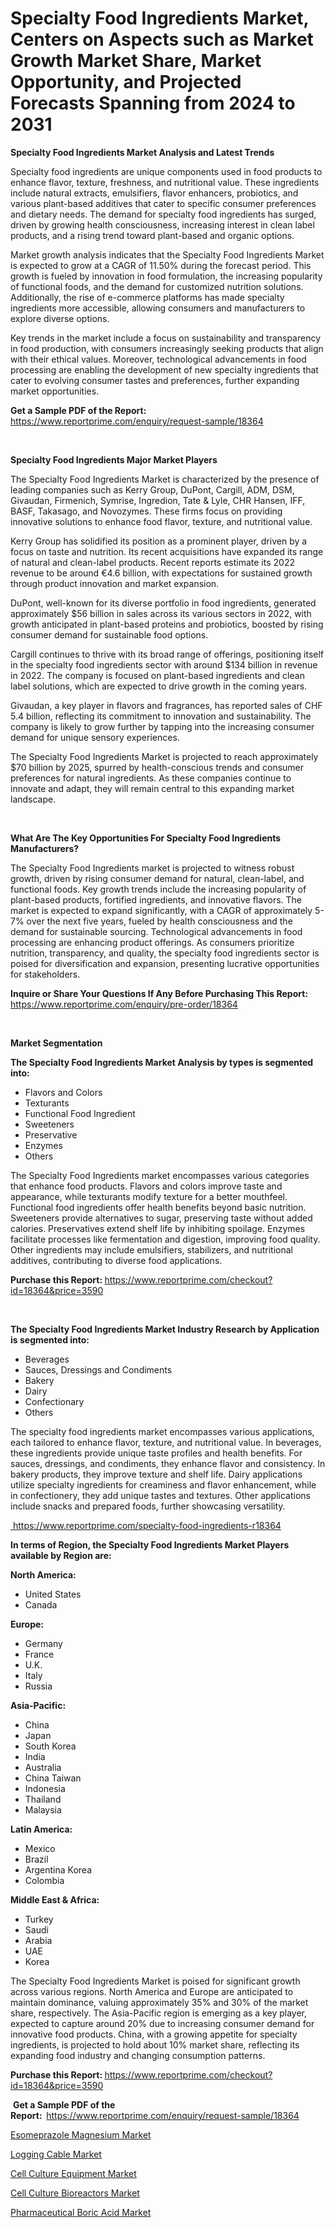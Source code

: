 <p><h1>Specialty Food Ingredients Market, Centers on Aspects such as Market Growth Market Share, Market Opportunity, and Projected Forecasts Spanning from 2024 to 2031</h1></p><p><strong>Specialty Food Ingredients Market Analysis and Latest Trends</strong></p>
<p><p>Specialty food ingredients are unique components used in food products to enhance flavor, texture, freshness, and nutritional value. These ingredients include natural extracts, emulsifiers, flavor enhancers, probiotics, and various plant-based additives that cater to specific consumer preferences and dietary needs. The demand for specialty food ingredients has surged, driven by growing health consciousness, increasing interest in clean label products, and a rising trend toward plant-based and organic options.</p><p>Market growth analysis indicates that the Specialty Food Ingredients Market is expected to grow at a CAGR of 11.50% during the forecast period. This growth is fueled by innovation in food formulation, the increasing popularity of functional foods, and the demand for customized nutrition solutions. Additionally, the rise of e-commerce platforms has made specialty ingredients more accessible, allowing consumers and manufacturers to explore diverse options. </p><p>Key trends in the market include a focus on sustainability and transparency in food production, with consumers increasingly seeking products that align with their ethical values. Moreover, technological advancements in food processing are enabling the development of new specialty ingredients that cater to evolving consumer tastes and preferences, further expanding market opportunities.</p></p>
<p><strong>Get a Sample PDF of the Report:&nbsp;</strong> <a href="https://www.reportprime.com/enquiry/request-sample/18364?utm_campaign=1106&utm_medium=2&utm_source=Github&utm_content=ia&utm_term=21112024&utm_id=specialty-food-ingredients">https://www.reportprime.com/enquiry/request-sample/18364</a></p>
<p>&nbsp;</p>
<p><strong>Specialty Food Ingredients Major Market Players</strong></p>
<p><p>The Specialty Food Ingredients Market is characterized by the presence of leading companies such as Kerry Group, DuPont, Cargill, ADM, DSM, Givaudan, Firmenich, Symrise, Ingredion, Tate & Lyle, CHR Hansen, IFF, BASF, Takasago, and Novozymes. These firms focus on providing innovative solutions to enhance food flavor, texture, and nutritional value.</p><p>Kerry Group has solidified its position as a prominent player, driven by a focus on taste and nutrition. Its recent acquisitions have expanded its range of natural and clean-label products. Recent reports estimate its 2022 revenue to be around €4.6 billion, with expectations for sustained growth through product innovation and market expansion.</p><p>DuPont, well-known for its diverse portfolio in food ingredients, generated approximately $56 billion in sales across its various sectors in 2022, with growth anticipated in plant-based proteins and probiotics, boosted by rising consumer demand for sustainable food options.</p><p>Cargill continues to thrive with its broad range of offerings, positioning itself in the specialty food ingredients sector with around $134 billion in revenue in 2022. The company is focused on plant-based ingredients and clean label solutions, which are expected to drive growth in the coming years.</p><p>Givaudan, a key player in flavors and fragrances, has reported sales of CHF 5.4 billion, reflecting its commitment to innovation and sustainability. The company is likely to grow further by tapping into the increasing consumer demand for unique sensory experiences.</p><p>The Specialty Food Ingredients Market is projected to reach approximately $70 billion by 2025, spurred by health-conscious trends and consumer preferences for natural ingredients. As these companies continue to innovate and adapt, they will remain central to this expanding market landscape.</p></p>
<p>&nbsp;</p>
<p><strong>What Are The Key Opportunities For Specialty Food Ingredients Manufacturers?</strong></p>
<p><p>The Specialty Food Ingredients market is projected to witness robust growth, driven by rising consumer demand for natural, clean-label, and functional foods. Key growth trends include the increasing popularity of plant-based products, fortified ingredients, and innovative flavors. The market is expected to expand significantly, with a CAGR of approximately 5-7% over the next five years, fueled by health consciousness and the demand for sustainable sourcing. Technological advancements in food processing are enhancing product offerings. As consumers prioritize nutrition, transparency, and quality, the specialty food ingredients sector is poised for diversification and expansion, presenting lucrative opportunities for stakeholders.</p></p>
<p><strong>Inquire or Share Your Questions If Any Before Purchasing This Report:</strong> <a href="https://www.reportprime.com/enquiry/pre-order/18364?utm_campaign=1106&utm_medium=2&utm_source=Github&utm_content=ia&utm_term=21112024&utm_id=specialty-food-ingredients">https://www.reportprime.com/enquiry/pre-order/18364</a></p>
<p>&nbsp;</p>
<p><strong>Market Segmentation</strong></p>
<p><strong>The Specialty Food Ingredients Market Analysis by types is segmented into:</strong></p>
<p><ul><li>Flavors and Colors</li><li>Texturants</li><li>Functional Food Ingredient</li><li>Sweeteners</li><li>Preservative</li><li>Enzymes</li><li>Others</li></ul></p>
<p><p>The Specialty Food Ingredients market encompasses various categories that enhance food products. Flavors and colors improve taste and appearance, while texturants modify texture for a better mouthfeel. Functional food ingredients offer health benefits beyond basic nutrition. Sweeteners provide alternatives to sugar, preserving taste without added calories. Preservatives extend shelf life by inhibiting spoilage. Enzymes facilitate processes like fermentation and digestion, improving food quality. Other ingredients may include emulsifiers, stabilizers, and nutritional additives, contributing to diverse food applications.</p></p>
<p><strong>Purchase this Report:&nbsp;</strong><a href="https://www.reportprime.com/checkout?id=18364&price=3590&utm_campaign=1106&utm_medium=2&utm_source=Github&utm_content=ia&utm_term=21112024&utm_id=specialty-food-ingredients">https://www.reportprime.com/checkout?id=18364&price=3590</a></p>
<p>&nbsp;</p>
<p><strong>The Specialty Food Ingredients Market Industry Research by Application is segmented into:</strong></p>
<p><ul><li>Beverages</li><li>Sauces, Dressings and Condiments</li><li>Bakery</li><li>Dairy</li><li>Confectionary</li><li>Others</li></ul></p>
<p><p>The specialty food ingredients market encompasses various applications, each tailored to enhance flavor, texture, and nutritional value. In beverages, these ingredients provide unique taste profiles and health benefits. For sauces, dressings, and condiments, they enhance flavor and consistency. In bakery products, they improve texture and shelf life. Dairy applications utilize specialty ingredients for creaminess and flavor enhancement, while in confectionery, they add unique tastes and textures. Other applications include snacks and prepared foods, further showcasing versatility.</p></p>
<p><a href="https://www.reportprime.com/specialty-food-ingredients-r18364?utm_campaign=1106&utm_medium=2&utm_source=Github&utm_content=ia&utm_term=21112024&utm_id=specialty-food-ingredients">&nbsp;https://www.reportprime.com/specialty-food-ingredients-r18364</a></p>
<p><strong>In terms of Region, the Specialty Food Ingredients Market Players available by Region are:</strong></p>
<p>
    <p> <strong> North America: </strong>
        <ul>
            <li>United States</li>
            <li>Canada</li>
        </ul>
        </p> 
    <p> <strong> Europe: </strong>
        <ul>
            <li>Germany</li>
            <li>France</li>
            <li>U.K.</li>
            <li>Italy</li>
            <li>Russia</li>
        </ul>
        </p> 
    <p> <strong> Asia-Pacific: </strong>
        <ul>
            <li>China</li>
            <li>Japan</li>
            <li>South Korea</li>
            <li>India</li>
            <li>Australia</li>
            <li>China Taiwan</li>
            <li>Indonesia</li>
            <li>Thailand</li>
            <li>Malaysia</li>
        </ul>
        </p> 
    <p> <strong> Latin America: </strong>
        <ul>
            <li>Mexico</li>
            <li>Brazil</li>
            <li>Argentina Korea</li>
            <li>Colombia</li>
        </ul>
        </p> 
    <p> <strong> Middle East & Africa: </strong>
        <ul>
            <li>Turkey</li>
            <li>Saudi</li>
            <li>Arabia</li>
            <li>UAE</li>
            <li>Korea</li>
        </ul>
    </p>
    </p>
<p><p>The Specialty Food Ingredients Market is poised for significant growth across various regions. North America and Europe are anticipated to maintain dominance, valuing approximately 35% and 30% of the market share, respectively. The Asia-Pacific region is emerging as a key player, expected to capture around 20% due to increasing consumer demand for innovative food products. China, with a growing appetite for specialty ingredients, is projected to hold about 10% market share, reflecting its expanding food industry and changing consumption patterns.</p></p>
<p><strong>Purchase this Report: </strong><a href="https://www.reportprime.com/checkout?id=18364&price=3590&utm_campaign=1106&utm_medium=2&utm_source=Github&utm_content=ia&utm_term=21112024&utm_id=specialty-food-ingredients">https://www.reportprime.com/checkout?id=18364&price=3590</a></p>
<p>&nbsp;<strong>Get a Sample PDF of the Report:&nbsp;&nbsp;</strong><a href="https://www.reportprime.com/enquiry/request-sample/18364?utm_campaign=1106&utm_medium=2&utm_source=Github&utm_content=ia&utm_term=21112024&utm_id=specialty-food-ingredients">https://www.reportprime.com/enquiry/request-sample/18364</a></p>
<p><strong></strong></p>
<p><p><a href="https://issuu.com/reportprime-2/docs/esomeprazole-magnesium-market-size-_edad770a1f8dcb?utm_campaign=1106&utm_medium=2&utm_source=Github&utm_content=ia&utm_term=21112024&utm_id=specialty-food-ingredients">Esomeprazole Magnesium Market</a></p><p><a href="https://www.linkedin.com/pulse/future-logging-cable-market-trend-analysis-forecasted-cagr-53-ye0ne?utm_campaign=1106&utm_medium=2&utm_source=Github&utm_content=ia&utm_term=21112024&utm_id=specialty-food-ingredients">Logging Cable Market</a></p><p><a href="https://www.linkedin.com/pulse/revenue-market-trends-cell-culture-equipment-projected-78-8fjke?utm_campaign=1106&utm_medium=2&utm_source=Github&utm_content=ia&utm_term=21112024&utm_id=specialty-food-ingredients">Cell Culture Equipment Market</a></p><p><a href="https://www.linkedin.com/pulse/projected-revenue-demand-cell-culture-bioreactors-market-uoate?utm_campaign=1106&utm_medium=2&utm_source=Github&utm_content=ia&utm_term=21112024&utm_id=specialty-food-ingredients">Cell Culture Bioreactors Market</a></p><p><a href="https://issuu.com/reportprime-2/docs/pharmaceutical-boric-acid-market-si_a543ae17cf5b0c?utm_campaign=1106&utm_medium=2&utm_source=Github&utm_content=ia&utm_term=21112024&utm_id=specialty-food-ingredients">Pharmaceutical Boric Acid Market</a></p></p>